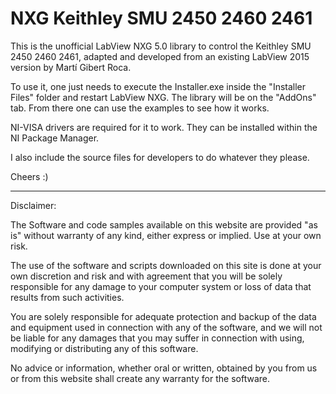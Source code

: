# NXG Keithley SMU 2450 2460 2461

This is the unofficial LabView NXG 5.0 library to control the Keithley SMU 2450 2460 2461, adapted and developed from an existing LabView 2015 version by Martí Gibert Roca.

To use it, one just needs to execute the Installer.exe inside the "Installer Files" folder and restart LabView NXG. The library will be on the "AddOns" tab. From there one can use the examples to see how it works.

NI-VISA drivers are required for it to work. They can be installed within the NI Package Manager.

I also include the source files for developers to do whatever they please.

Cheers :)

------------------------------------------------------------------------------------------------------------------------------------------------------------------------------

Disclaimer:

The Software and code samples available on this website are provided "as is" without warranty of any kind, either express or implied. Use at your own risk.

The use of the software and scripts downloaded on this site is done at your own discretion and risk and with agreement that you will be solely responsible for any damage to your computer system or loss of data that results from such activities.

You are solely responsible for adequate protection and backup of the data and equipment used in connection with any of the software, and we will not be liable for any damages that you may suffer in connection with using, modifying or distributing any of this software.

No advice or information, whether oral or written, obtained by you from us or from this website shall create any warranty for the software.

